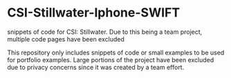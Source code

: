 # CSI-Stillwater-Iphone-SWIFT
snippets of code for CSI: Stillwater. Due to this being a team project, multiple code pages have been excluded

This repository only includes snippets of code or small examples to be used for portfolio examples. Large portions of the project 
have been excluded due to privacy concerns since it was created by a team effort.

